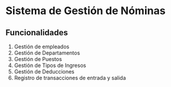 # Sistema de Gestión de Nóminas
## Funcionalidades
1. Gestión de empleados
2. Gestión de Departamentos
3. Gestión de Puestos
4. Gestión de Tipos de Ingresos
5. Gestión de Deducciones
6. Registro de transacciones de entrada y salida